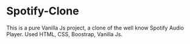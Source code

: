 # Spotify-Clone
This is a pure Vanilla Js project, a clone of the well know Spotify Audio Player. Used HTML, CSS, Boostrap, Vanilla Js.
